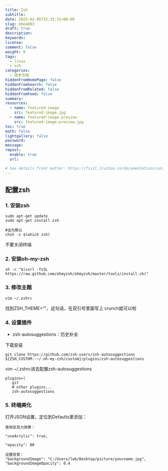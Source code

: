 ```yaml
---
title: Zsh
subtitle:
date: 2025-02-05T15:35:51+08:00
slug: bbea803
draft: true
description:
keywords:
license:
comment: false
weight: 0
tags:
  - linux
  - zsh
categories:
  - 技术文档
hiddenFromHomePage: false
hiddenFromSearch: false
hiddenFromRelated: false
hiddenFromFeed: false
summary:
resources:
  - name: featured-image
    src: featured-image.jpg
  - name: featured-image-preview
    src: featured-image-preview.jpg
toc: true
math: false
lightgallery: false
password:
message:
repost:
  enable: true
  url:

# See details front matter: https://fixit.lruihao.cn/documentation/content-management/introduction/#front-matter
---
```


<!--more-->
## 配置zsh
### 1. 安装zsh
```
sudo apt-get update
sudo apt-get install zsh

#设为默认
chsh -s $(which zsh) 

```
不要关闭终端
### 2. 安装oh-my-zsh

```
sh -c "$(curl -fsSL https://raw.github.com/ohmyzsh/ohmyzsh/master/tools/install.sh)" 

```
### 3. 修改主题

```
vim ~/.zshrc
```
找到ZSH_THEME=“”，这句话，在双引号里面写上 crunch就可以啦

### 4. 设置插件

- zsh-autosuggestions：历史补全

下载安装
```
git clone https://github.com/zsh-users/zsh-autosuggestions ${ZSH_CUSTOM:-~/.oh-my-zsh/custom}/plugins/zsh-autosuggestions
```
vim ~/.zshrc进去配置zsh-autosuggestions
```
plugins=(
   git
   # other plugins...
   zsh-autosuggestions
```

### 5. 终端美化

打开JSON设置，定位到Defaults里添加：
```
使用亚克力效果：

"useAcrylic": true,

"opacity": 80

设置背景：
"backgroundImage": "C:/Users/lwb/Desktop/picture/yourname.jpg",
"backgroundImageOpacity": 0.4
```